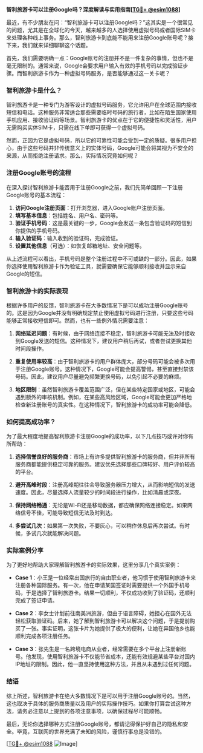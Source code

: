 **智利旅游卡可以注册Google吗？深度解读与实用指南[[TG💪+ @esim1088](https://t.me/s/esim1088)]**

最近，有不少朋友在问：“智利旅游卡可以注册Google吗？”这其实是一个很常见的问题，尤其是在全球化的今天，越来越多的人选择使用虚拟号码或者国际SIM卡来处理各种线上事务。那么，智利旅游卡到底能不能用来注册Google账号呢？接下来，我们就来详细聊聊这个话题。

首先，我们需要明确一点：Google账号的注册并不是一件复杂的事情，但也不是毫无限制的。通常来说，Google会要求用户输入有效的手机号码以完成验证步骤。而智利旅游卡作为一种虚拟号码服务，是否能够通过这一关卡呢？

### 智利旅游卡是什么？

智利旅游卡是一种专门为游客设计的虚拟号码服务，它允许用户在全球范围内接收短信和电话。这种服务非常适合那些需要临时号码的旅行者，比如在陌生国家使用手机应用、接收验证码等场景。智利旅游卡的优点在于它的便捷性和灵活性，用户无需购买实体SIM卡，只需在线下单即可获得一个虚拟号码。

然而，正因为它是虚拟号码，所以它的可靠性可能会受到一定的质疑。很多用户担心，由于这些号码并非传统意义上的实体号码，Google可能会将其视为不安全的来源，从而拒绝注册请求。那么，实际情况究竟如何呢？

### 注册Google账号的流程

在深入探讨智利旅游卡能否用于注册Google之前，我们先简单回顾一下注册Google账号的基本流程：

1. **访问Google注册页面**：打开浏览器，进入Google账户注册页面。
2. **填写基本信息**：包括姓名、用户名、密码等。
3. **验证手机号码**：这是最关键的一步，Google会发送一条包含验证码的短信到你提供的手机号码。
4. **输入验证码**：输入收到的验证码，完成验证。
5. **设置其他信息**（可选）：如恢复邮箱地址、安全问题等。

从上述流程可以看出，手机号码是整个注册过程中不可或缺的一部分。因此，如果你选择使用智利旅游卡作为验证工具，就需要确保它能够顺利接收并显示来自Google的短信。

### 智利旅游卡的实际表现

根据许多用户的反馈，智利旅游卡在大多数情况下是可以成功注册Google账号的。这是因为Google并没有明确规定禁止使用虚拟号码进行注册，只要这些号码能够正常接收短信即可。然而，也有一些例外情况需要注意：

1. **网络延迟问题**：有时候，由于网络连接不稳定，智利旅游卡可能无法及时接收到Google发送的短信。这种情况下，建议用户稍后再试，或者尝试更换其他时间段操作。
   
2. **重复使用率较高**：由于智利旅游卡的用户群体庞大，部分号码可能会被多次用于注册Google账号。这种情况下，Google可能会提高警惕，甚至直接封禁该号码。因此，建议用户尽量避免频繁更换号码，以免引起不必要的麻烦。

3. **地区限制**：虽然智利旅游卡覆盖范围广泛，但在某些特定国家或地区，可能会遇到额外的审核机制。例如，在某些高风险区域，Google可能会更加严格地检查新注册账号的真实性。在这种情况下，智利旅游卡的成功率可能会降低。

### 如何提高成功率？

为了最大程度地提高智利旅游卡注册Google的成功率，以下几点技巧或许对你有所帮助：

1. **选择信誉良好的服务商**：市场上有许多提供智利旅游卡的服务商，但并非所有服务商都能提供稳定可靠的服务。建议优先选择那些口碑较好、用户评价较高的平台。

2. **避开高峰时段**：注册高峰期往往会导致服务器压力增大，从而影响短信的发送速度。因此，尽量选择人流量较少的时间段进行操作，比如清晨或深夜。

3. **保持网络畅通**：无论是Wi-Fi还是移动数据，都应确保网络连接稳定。如果网络信号不佳，可能导致短信无法及时到达。

4. **多尝试几次**：如果第一次失败，不要灰心，可以稍作休息后再次尝试。有时候，多试几次就能解决问题。

### 实际案例分享

为了更好地帮助大家理解智利旅游卡的实际效果，这里分享几个真实案例：

- **Case 1**：小王是一位经常出国旅行的自由职业者，他习惯于使用智利旅游卡来注册各种国际服务。有一次，他在申请某国签证时需要提供一个外国手机号码，于是选择了智利旅游卡。结果一切顺利，不仅成功收到了验证码，还顺利完成了签证申请。

- **Case 2**：李女士计划前往南美洲旅游，但由于语言障碍，她担心在国外无法轻松获取验证码。后来，她了解到智利旅游卡可以解决这个问题，于是提前购买了一张。事实证明，这张卡片为她提供了极大的便利，让她在异国他乡也能顺利完成各项注册任务。

- **Case 3**：张先生是一名跨境电商从业者，经常需要在多个平台上注册新账号。他发现，使用智利旅游卡不仅能节省成本，还能有效规避某些平台对国内IP地址的限制。因此，他一直坚持使用这种方法，并且从未遇到过任何问题。

### 结语

综上所述，智利旅游卡在绝大多数情况下是可以用于注册Google账号的。当然，这也取决于具体的服务商质量以及用户的实际操作技巧。如果你打算尝试这种方法，请务必注意以上提到的各项注意事项，以确保过程尽可能顺畅。

最后，无论你选择哪种方式注册Google账号，都请记得保护好自己的隐私和安全。毕竟，互联网的世界充满了未知的风险，谨慎行事总是没错的。

[[TG💪+ @esim1088](https://t.me/s/esim1088) ![Image](https://i.postimg.cc/4NQfJmqS/Snipaste-2025-05-13-00-14-12.png)]